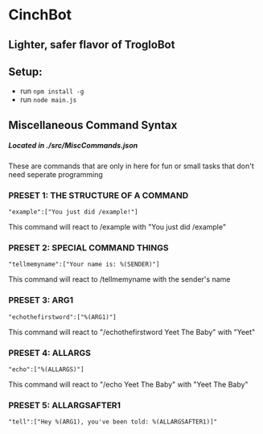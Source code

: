 # CinchBot
## Lighter, safer flavor of TrogloBot


## Setup:
 - run `npm install -g`
 - run `node main.js`

## Miscellaneous Command Syntax
##### Located in ./src/MiscCommands.json

These are commands that are only in here for fun or small tasks that don't need seperate programming

### PRESET 1: THE STRUCTURE OF A COMMAND
```
"example":["You just did /example!"]
```
This command will react to /example with "You just did /example"

### PRESET 2: SPECIAL COMMAND THINGS
```
"tellmemyname":["Your name is: %(SENDER)"]
```
This command will react to /tellmemyname with the sender's name

### PRESET 3: ARG1
```
"echothefirstword":["%(ARG1)"]
```
This command will react to "/echothefirstword Yeet The Baby" with "Yeet"

### PRESET 4: ALLARGS
```
"echo":["%(ALLARGS)"]
```
This command will react to "/echo Yeet The Baby" with "Yeet The Baby"

### PRESET 5: ALLARGSAFTER1
```
"tell":["Hey %(ARG1), you've been told: %(ALLARGSAFTER1)]"
```
